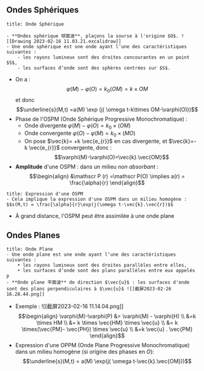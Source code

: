 
## Ondes Sphériques
```ad-note
title: Onde Sphérique

- **Ondes sphérique 球面波**, plaçons la sourse à l'origine $O$. ![[Drawing 2023-02-16 11.03.21.excalidraw]]
- Une onde sphérique est une onde ayant l’une des caractéristiques suivantes :
	- les rayons lumineux sont des droites concourantes en un point $S$,
	- les surfaces d’onde sont des sphères centrées sur $S$.
```

-  On a : $$\varphi(M)-\varphi(O)=k_{0}(OM)=k\times OM$$ et donc $$\underline{s}(M,t) =a(M) \exp (j( \omega t-k\times OM-\varphi(O)))$$
- Phase de l'OSPM (Onde Sphérique Progressive Monochromatique) :
	- Onde divergente $\varphi(M)-\varphi(O) = k_{0}\times(OM)$
	- Onde convergente $\varphi(O)-\varphi(M) = k_{0}\times(MO)$
	- On pose $\vec{k}= +k \vec{e_{r}}$ en cas divergente, et $\vec{k}=-k \vec{e_{r}}$ convergente, donc : $$\varphi(M)-\varphi(O)=\vec{k}.\vec{OM}$$
- **Amplitude** d'une OSPM : dans un milieu *non absorbant* : $$\begin{align}
&\mathscr P (r) =\mathscr  P(O) \implies a(r) = \frac{\alpha}{r}
\end{align}$$
```ad-note
title: Expression d'une OSPM
- Cela implique la expression d'une OSPM dans un milieu homogène : $$s(M,t) = \frac{\alpha}{r}\exp(j(\omega t-\vec{k}.\vec{r})$$
```
- À grand distance, l'OSPM peut être assimilée à une onde plane

## Ondes Planes
```ad-note
title: Onde Plane
- Une onde plane est une onde ayant l’une des caractéristiques suivantes :
	• les rayons lumineux sont des droites parallèles entre elles,
	• les surfaces d’onde sont des plans parallèles entre eux appelés p
- **Onde plane 平面波** de direction $\vec{u}$ : les surfaces d'onde sont des plans perpendiculaires à $\vec{u}$ ![[截屏2023-02-26 16.28.44.png]]
```

- Exemple : ![[截屏2023-02-16 11.14.04.png]] $$\begin{align}
\varphi(M)-\varphi(P) &= \varphi(M) - \varphi(H)  \\
&=k \times HM  \\
&= k \times \vec{HM} \times \vec{u}  \\
&= k \times(\vec{PM}- \vec{PH}) \times \vec{u}  \\
&=k \vec{u} . \vec{PM}
\end{align}$$
- Expression d'une OPPM (Onde Plane Progressive Monochromatique) dans un milieu homogène (si origine des phases en $O$): $$\underline{s}(M,t) = a(M) \exp(j( \omega t-\vec{k}.\vec{OM}))$$